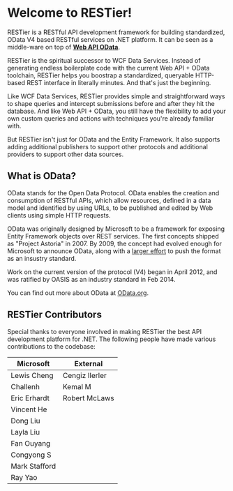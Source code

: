 # Welcome to RESTier!

RESTier is a RESTful API development framework for building standardized, OData V4 based RESTful services on .NET 
platform. It can be seen as a middle-ware on top of [**Web API OData**](http://odata.github.io/WebApi/). 

RESTier is the spiritual successor to WCF Data Services. Instead of generating endless boilerplate code with the current
Web API + OData toolchain, RESTier helps you boostrap a standardized, queryable HTTP-based REST interface in literally
minutes. And that's just the beginning.

Like WCF Data Services, RESTier provides simple and straightforward ways to shape queries and intercept submissions
before and after they hit the database. And like Web API + OData, you still have the flexibility to add your own
custom queries and actions with techniques you're already familiar with.

But RESTier isn't just for OData and the Entity Framework. It also supports adding additional publishers to support other 
protocols and additional providers to support other data sources.

## What is OData?

OData stands for the Open Data Protocol. OData enables the creation and consumption of RESTful APIs, which allow 
resources, defined in a data model and identified by using URLs, to be published and edited by Web clients using 
simple HTTP requests.

OData was originally designed by Microsoft to be a framework for exposing Entity Framework objects over REST services.
The first concepts shipped as "Project Astoria" in 2007. By 2009, the concept had evolved enough for Microsoft to
announce OData, along with a [larger effort](https://blogs.msdn.microsoft.com/odatateam/2009/11/17/breaking-down-data-silos-the-open-data-protocol-odata/)
to push the format as an insustry standard.

Work on the current version of the protocol (V4) began in April 2012, and was ratified by OASIS as an industry standard in Feb 2014.

You can find out more about OData at [OData.org](http://www.odata.org/).

## RESTier Contributors

Special thanks to everyone involved in making RESTier the best API development platform for .NET. The following people
have made various contributions to the codebase:

| Microsoft     | External       |
|---------------|----------------|
| Lewis Cheng   | Cengiz Ilerler |
| Challenh      | Kemal M        |
| Eric Erhardt  | Robert McLaws  |
| Vincent He    |                |
| Dong Liu      |                |
| Layla Liu     |                |
| Fan Ouyang    |                |
| Congyong S    |                |
| Mark Stafford |                |
| Ray Yao       |                |